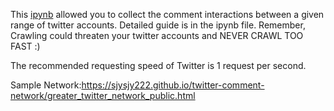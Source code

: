 This [ipynb](https://github.com/sjysjy222/twitter-comment-network/blob/main/tweet_crawler_v2_release.ipynb) allowed you to collect the comment interactions between a given range of twitter accounts.
Detailed guide is in the ipynb file.
Remember, Crawling could threaten your twitter accounts and NEVER CRAWL TOO FAST :)

The recommended requesting speed of Twitter is 1 request per second.

Sample Network:https://sjysjy222.github.io/twitter-comment-network/greater_twitter_network_public.html
